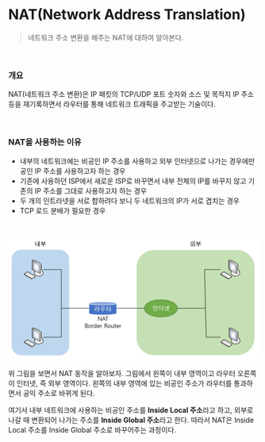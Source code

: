 # NAT(Network Address Translation)

>  네트워크 주소 변환을 해주는 NAT에 대하여 알아본다.

<br>

### 개요

NAT(네트워크 주소 변환)은 IP 패킷의 TCP/UDP 포트 숫자와 소스 및 목적지 IP 주소 등을 재기록하면서 라우터를 통해 네트워크 트래픽을 주고받는 기술이다.

<br>

### NAT을 사용하는 이유

* 내부의 네트워크에는 비공인 IP 주소를 사용하고 외부 인터넷으로 나가는 경우에만 공인 IP 주소를 사용하고자 하는 경우
* 기존에 사용하던 ISP에서 새로운 ISP로 바꾸면서 내부 전체의 IP를 바꾸지 않고 기존의 IP 주소를 그대로 사용하고자 하는 경우
* 두 개의 인트라넷을 서로 합하려다 보니 두 네트워크의 IP가 서로 겹치는 경우
* TCP 로드 분배가 필요한 경우

<br>



![1](../img/Network/NAT/1.PNG)

위 그림을 보면서 NAT 동작을 알아보자. 그림에서 왼쪽이 내부 영역이고 라우터 오른쪽이 인터넷, 즉 외부 영역이다. 왼쪽의 내부 영역에 있는 비공인 주소가 라우터를 통과하면서 공익 주소로 바뀌게 된다.

여기서 내부 네트워크에 사용하는 비공인 주소를 **Inside Local 주소**라고 하고, 외부로 나갈 때 변환되어 나가는 주소를 **Inside Global 주소**라고 한다. 따라서 NAT은 Inside Local 주소를 Inside Global 주소로 바꾸어주는 과정이다.

